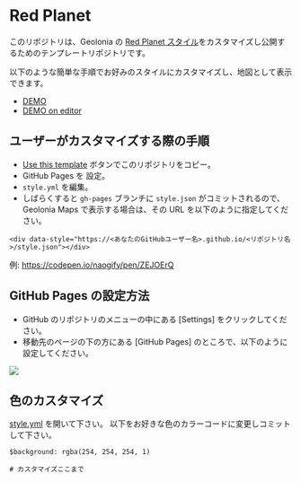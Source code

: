 # Red Planet

このリポジトリは、Geolonia の [Red Planet スタイル](https://geoloniamaps.github.io/red-planet)をカスタマイズし公開するためのテンプレートリポジトリです。

以下のような簡単な手順でお好みのスタイルにカスタマイズし、地図として表示できます。

* [DEMO](https://geoloniamaps.github.io/red-planet)
* [DEMO on editor](https://editor.geolonia.com/?style=https://geoloniamaps.github.io/red-planet/style.json)

## ユーザーがカスタマイズする際の手順

* [Use this template](https://github.com/geoloniamaps/red-planet/generate) ボタンでこのリポジトリをコピー。
* GitHub Pages を 設定。
* `style.yml` を編集。
* しばらくすると `gh-pages` ブランチに `style.json` がコミットされるので、Geolonia Maps で表示する場合は、その URL を以下のように指定してください。

```
<div data-style="https://<あなたのGitHubユーザー名>.github.io/<リポジトリ名>/style.json"></div>
```

例: https://codepen.io/naogify/pen/ZEJOErQ

## GitHub Pages の設定方法

* GitHub のリポジトリのメニューの中にある [Settings] をクリックしてください。
* 移動先のページの下の方にある [GitHub Pages] のところで、以下のように設定してください。

![](https://www.evernote.com/l/ABXqA26fEitDNZG6KDxX-Os6Qb8gciGRKSYB/image.png)

## 色のカスタマイズ

[style.yml](./style.yml) を開いて下さい。 以下をお好きな色のカラーコードに変更しコミットして下さい。

```
$background: rgba(254, 254, 254, 1)

# カスタマイズここまで
```
